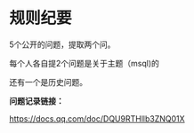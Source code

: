# 规则纪要

5个公开的问题，提取两个问。

每个人各自提2个问题是关于主题（msql)的

还有一个是历史问题。



**问题记录链接：**

https://docs.qq.com/doc/DQU9RTHllb3ZNQ01X